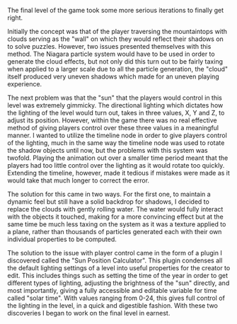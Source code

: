 The final level of the game took some more serious iterations to finally get right.

Initially the concept was that of the player traversing the mountaintops with clouds serving as the "wall" on which they would reflect their shadows on to solve puzzles. However, two issues presented themselves with this method. 
The Niagara particle system would have to be used in order to generate the cloud effects, but not only did this turn out to be fairly taxing when applied to a larger scale due to all the particle generation, 
the "cloud" itself produced very uneven shadows which made for an uneven playing experience. 

The next problem was that the "sun" that the players would control in this level was extremely gimmicky. The directional lighting which dictates how the lighting of the level would turn out, takes in three values, X, Y and Z, to adjust its position. However,
 within the game there was no real effective method of giving players control over these three values in a meaningful manner. I wanted to utilize the timeline node in order to give players control of the lighting, much in the same way the timeline node 
 was used to rotate the shadow objects until now, but the problems with this system was twofold. Playing the animation out over a smaller time period meant that the players had too little control over the lighting as it would rotate too quickly. Extending the timeline, 
 however, made it tedious if mistakes were made as it would take that much longer to correct the error. 
 
 The solution for this came in two ways. For the first one, to maintain a dynamic feel but still have a solid backdrop for shadows, I decided to replace the clouds with gently rolling water. The water would fully interact with the objects it touched, making for a more convincing effect
 but at the same time be much less taxing on the system as it was a texture applied to a plane, rather than thousands of particles generated each with their own individual properties to be computed. 
 
 The solution to the issue with player control came in the form of a plugin I discovered called the "Sun Position Calculator". This plugin condenses all the default lighting settings of a level into useful properties for the creator to edit. This includes things such as
 setting the time of the year in order to get different types of lighting, adjusting the brightness of the "sun" directly, and most importantly, giving a fully accessible and editable variable for time called "solar time". With values ranging from 0-24, this gives full
 control of the lighting in the level, in a quick and digestible fashion. With these two discoveries I began to work on the final level in earnest. 
